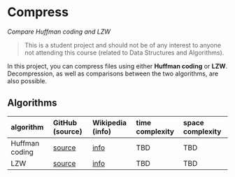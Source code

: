 # Compress
*Compare Huffman coding and LZW*

> This is a student project and should not be of any interest to anyone not attending this course (related to Data Structures and Algorithms).

In this project, you can compress files using either **Huffman coding** or **LZW**. Decompression, as well as comparisons between the two algorithms, are also possible.

## Algorithms

| algorithm | GitHub (source) | Wikipedia (info) | time complexity | space complexity |
| :-------  | :----- | :--- | :-------------- | :--------------- |
| Huffman coding | [source](https://github.com/gotonode/compress/blob/master/src/compress/algorithms/Huffman.java) | [info](https://en.wikipedia.org/wiki/Huffman_coding) | TBD | TBD |
| LZW | [source](https://github.com/gotonode/compress/blob/master/src/compress/algorithms/LZW.java) | [info](https://en.wikipedia.org/wiki/Lempel%E2%80%93Ziv%E2%80%93Welch) | TBD | TBD |
